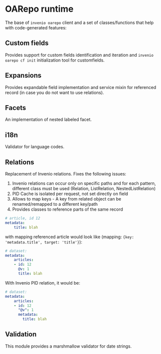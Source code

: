 # OARepo runtime

The base of `invenio oarepo` client and a set of classes/functions that help with code-generated features:

## Custom fields

Provides support for custom fields identification and iteration and `invenio oarepo cf init` 
initialization tool for customfields.

## Expansions

Provides expandable field implementation and service mixin for referenced record (in case you do not want to use relations).

## Facets

An implementation of nested labeled facet.

## i18n

Validator for language codes.

## Relations

Replacement of Invenio relations. Fixes the following issues:

1. Invenio relations can occur only on specific paths and for each pattern, different class must be used
   (Relation, ListRelation, NestedListRelation)
2. PID Cache is isolated per request, not set directly on field
3. Allows to map keys - A key from related object can be renamed/remapped to a different key/path
4. Provides classes to reference parts of the same record

```yaml
# article, id 12
metadata:
    title: blah
```

with mapping referenced article would look like (mapping: `{key: 'metadata.title', target: 'title'}`):

```yaml
# dataset:
metadata:
    articles:
    - id: 12
      @v: 1
      title: blah
```

With Invenio PID relation, it would be:

```yaml
# dataset:
metadata:
    articles:
    - id: 12
      "@v": 1
      metadata:
        title: blah
```

## Validation

This module provides a marshmallow validator for date strings.